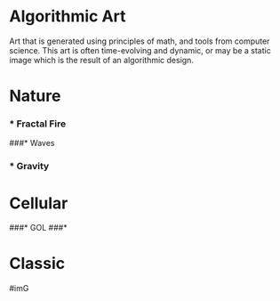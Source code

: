 # **Algorithmic Art**
Art that is generated using principles of math, 
and tools from computer science. This art is 
often time-evolving and dynamic, or may be a 
static image which is the result of an algorithmic 
design. 

# Nature
### * Fractal Fire

###* Waves
### * Gravity 
# Cellular
###* GOL
###*
# Classic

#imG
